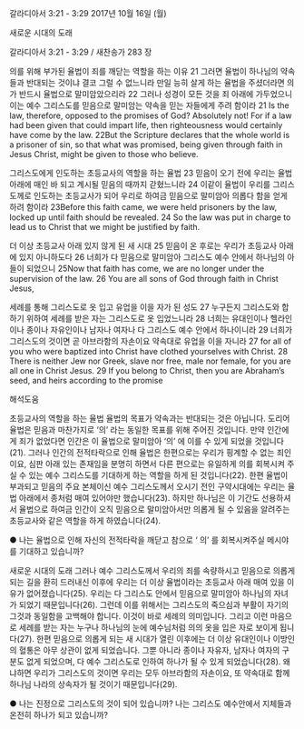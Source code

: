 갈라디아서 3:21 - 3:29 
2017년 10월 16일 (월)

새로운 시대의 도래



갈라디아서 3:21 - 3:29 / 새찬송가 283 장


의를 위해 부가된 율법이 죄를 깨닫는 역할을 하는 이유
21 그러면 율법이 하나님의 약속들과 반대되는 것이냐 결코 그럴 수 없느니라 만일 능히 살게 하는 율법을 주셨더라면 의가 반드시 율법으로 말미암았으리라 22 그러나 성경이 모든 것을 죄 아래에 가두었으니 이는 예수 그리스도를 믿음으로 말미암는 약속을 믿는 자들에게 주려 함이라
21 Is the law, therefore, opposed to the promises of God? Absolutely not! For if a law had been given that could impart life, then righteousness would certainly have come by the law. 22But the Scripture declares that the whole world is a prisoner of sin, so that what was promised, being given through faith in Jesus Christ, might be given to those who believe.

그리스도에게 인도하는 초등교사의 역할을 하는 율법
23 믿음이 오기 전에 우리는 율법 아래에 매인 바 되고 계시될 믿음의 때까지 갇혔느니라 24 이같이 율법이 우리를 그리스도께로 인도하는 초등교사가 되어 우리로 하여금 믿음으로 말미암아 의롭다 함을 얻게 하려 함이라
23Before this faith came, we were held prisoners by the law, locked up until faith should be revealed. 24 So the law was put in charge to lead us to Christ that we might be justified by faith.

더 이상 초등교사 아래 있지 않게 된 새 시대
25 믿음이 온 후로는 우리가 초등교사 아래에 있지 아니하도다 26 너희가 다 믿음으로 말미암아 그리스도 예수 안에서 하나님의 아들이 되었으니
25Now that faith has come, we are no longer under the supervision of the law. 26 You are all sons of God through faith in Christ Jesus,

세례를 통해 그리스도로 옷 입고 유업을 이을 자가 된 성도
27 누구든지 그리스도와 합하기 위하여 세례를 받은 자는 그리스도로 옷 입었느니라 28 너희는 유대인이나 헬라인이나 종이나 자유인이나 남자나 여자나 다 그리스도 예수 안에서 하나이니라 29 너희가 그리스도의 것이면 곧 아브라함의 자손이요 약속대로 유업을 이을 자니라
27 for all of you who were baptized into Christ have clothed yourselves with Christ. 28 There is neither Jew nor Greek, slave nor free, male nor female, for you are all one in Christ Jesus. 29 If you belong to Christ, then you are Abraham’s seed, and heirs according to the promise

해석도움





초등교사의 역할을 하는 율법
율법의 목표가 약속과는 반대되는 것은 아닙니다. 도리어 율법은 믿음과 마찬가지로 ‘의’ 라는 동일한 목표를 위해 주어진 것입니다. 만약 인간에게 죄가 없었다면 인간은 이 율법으로 말미암아 ‘의’ 에 이를 수 있게 되었을 것입니다(21). 그러나 인간의 전적타락으로 인해 율법은 한편으로는 우리가 핑계할 수 없는 죄인이요, 심판 아래 있는 존재임을 분명히 하면서 다른 편으로는 유일하게 의를 회복시켜 주실 수 있는 예수 그리스도를 기대하게 하는 역할을 하게 된 것입니다(22). 한편 율법이 부과되고 믿음의 주요 본체이신 예수 그리스도께서 오시기 전인 구약시대에는 우리는 율법 아래에서 종처럼 매여 있어야만 했습니다(23). 하지만 하나님은 이 기간도 선용하셔서 율법으로 하여금 인간이 오직 믿음으로 말미암아서만 의롭게 될 수 있음을 알려주는 초등교사와 같은 역할을 하게 하였습니다(24). 

● 나는 율법으로 인해 자신의 전적타락을 깨닫고 참으로 ‘ 의’ 를 회복시켜주실 메시야를 기대하고 있습니까?

새로운 시대의 도래
그러나 예수 그리스도께서 우리의 죄를 속량하시고 믿음으로 의롭게 되는 길을 환히 드러내신 이후에 우리는 더 이상 율법이라는 초등교사 아래 매여 있을 이유가 없어졌습니다(25). 우리는 다 그리스도 안에서 믿음으로 말미암아 하나님의 자녀가 되었기 때문입니다(26). 그런데 이를 위해서는 그리스도의 죽으심과 부활이 자기의 그것과 동일함을 고백해야 합니다. 이것이 바로 세례의 의미입니다. 그리고 이런 마음으로 세례를 받는 자는 누구나 하나님의 눈에 예수님처럼 의의 옷을 입은 자로 보이게 됩니다(27). 한편 믿음으로 의롭게 되는 새 시대가 열린 이후에는 더 이상 유대인이나 이방인의 혈통은 아무 상관이 없게 되었습니다. 그뿐 아니라 종이나 자유자, 남자나 여자의 구분도 없게 되었으며, 다 예수 그리스도로 인하여 하나가 될 수 있게 되었습니다(28). 왜냐하면 우리가 그리스도의 것이면 우리는 모두 아브라함의 자손이요, 또 약속대로 함께 하나님 나라의 상속자가 될 것이기 때문입니다(29). 

● 나는 진정으로 그리스도의 것이 되어 있습니까? 나는 그리스도 예수안에서 지체들과 온전히 하나가 되고 있습니까?